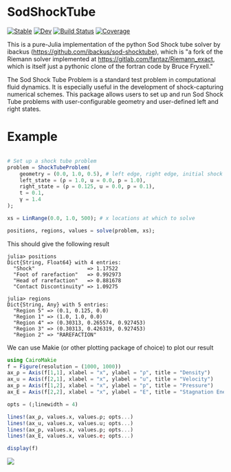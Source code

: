 # SodShockTube

[![Stable](https://img.shields.io/badge/docs-stable-blue.svg)](https://archermarx.github.io/SodShockTube.jl/stable)
[![Dev](https://img.shields.io/badge/docs-dev-blue.svg)](https://archermarx.github.io/SodShockTube.jl/dev)
[![Build Status](https://github.com/archermarx/SodShockTube.jl/workflows/CI/badge.svg)](https://github.com/archermarx/SodShockTube.jl/actions)
[![Coverage](https://codecov.io/gh/archermarx/SodShockTube.jl/branch/master/graph/badge.svg)](https://codecov.io/gh/archermarx/SodShockTube.jl)

This is a pure-Julia implementation of the python Sod Shock tube solver by ibackus (https://github.com/ibackus/sod-shocktube), which is "a fork of the Riemann solver implemented at https://gitlab.com/fantaz/Riemann_exact, which is itself just a pythonic clone of the fortran code by Bruce Fryxell."

The Sod Shock Tube Problem is a standard test problem in computational fluid dynamics. It is especially useful in the development of shock-capturing numerical schemes. This package allows users to set up and run Sod Shock Tube problems with user-configurable geometry and user-defined left and right states.

# Example

```julia

# Set up a shock tube problem
problem = ShockTubeProblem(
    geometry = (0.0, 1.0, 0.5), # left edge, right edge, initial shock location
    left_state = (ρ = 1.0, u = 0.0, p = 1.0),
    right_state = (ρ = 0.125, u = 0.0, p = 0.1),
    t = 0.1,
    γ = 1.4
);

xs = LinRange(0.0, 1.0, 500); # x locations at which to solve

positions, regions, values = solve(problem, xs);
```

This should give the following result

```julia-repl
julia> positions
Dict{String, Float64} with 4 entries:
  "Shock"                 => 1.17522
  "Foot of rarefaction"   => 0.992973
  "Head of rarefaction"   => 0.881678
  "Contact Discontinuity" => 1.09275

julia> regions
Dict{String, Any} with 5 entries:
  "Region 5" => (0.1, 0.125, 0.0)
  "Region 1" => (1.0, 1.0, 0.0)
  "Region 4" => (0.30313, 0.265574, 0.927453)
  "Region 3" => (0.30313, 0.426319, 0.927453)
  "Region 2" => "RAREFACTION"
```

We can use Makie (or other plotting package of choice) to plot our result

```julia
using CairoMakie
f = Figure(resolution = (1000, 1000))
ax_ρ = Axis(f[1,1], xlabel = "x", ylabel = "ρ", title = "Density")
ax_u = Axis(f[2,1], xlabel = "x", ylabel = "u", title = "Velocity")
ax_p = Axis(f[1,2], xlabel = "x", ylabel = "p", title = "Pressure")
ax_E = Axis(f[2,2], xlabel = "x", ylabel = "E", title = "Stagnation Energy")

opts = (;linewidth = 4)

lines!(ax_ρ, values.x, values.ρ; opts...)
lines!(ax_u, values.x, values.u; opts...)
lines!(ax_p, values.x, values.p; opts...)
lines!(ax_E, values.x, values.e; opts...)

display(f)
```

![](https://github.com/archermarx/SodShockTube.jl/blob/main/test/fig.png)



